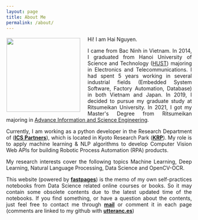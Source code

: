 ```yaml
---
layout: page
title: About Me
permalink: /about/
---
```


<p><img style="float: left;margin:5px 20px 5px 1px" src="{{site.baseurl}}/images/kuma_nyako.jpg" width="200px"></p> 

Hi! I am Hai Nguyen. 

<p style='text-align: justify'> 
I came from Bac Ninh in Vietnam. In 2014, I graduated from Hanoi University of Science and Technology (<a href="https://en.hust.edu.vn/" target="_blank">HUST</a>) majoring in Electronics and Telecommunications. I had spent 5 years working in several industrial fields (Embedded System Software, Factory Automation, Database) in both Vietnam and Japan. In 2019, I decided to pursue my graduate study at Ritsumeikan University. In 2021, I got my Master's Degree from Ritsumeikan majoring in <a href="http://en.ritsumei.ac.jp/gsise/" target="_blank" >Advance Information and Science Engineering</a>.</p>

<p style='text-align: justify'> 
Currently, I am working as a python developer in the Research Department of (<a href="https://www.ics-p.net/" target="_blank"><strong>ICS Partners</strong></a>), which is located in Kyoto Research Park (<a href="http://www.krp.co.jp/" target="_blank"><strong>KRP</strong></a>).
My role is to apply machine learning & NLP algorithms to develop Computer Vision Web APIs for building Robotic Process Automation (RPA) products.</p>

<p style='text-align: justify'> 
My research interests cover the following topics Machine Learning, Deep Learning, Natural Language Processing, Data Science and OpenCV-OCR.</p>

<p style='text-align: justify'> 
This website (powered by <a href="https://github.com/fastai/fastpages" target="_blank"><strong>fastpages</strong></a>) is the memo  of my own self-practices notebooks from Data Science related online courses or books. So it may contain some obsolete contents due to the latest updated time of the notebooks. If you find something, or have a question about the contents, just feel free to contact me through <a href="mailto:nguyenngochaibkhn@gmail.com" target="_blank" font-weight= bold><strong>mail</strong></a> or comment it in each page (comments are linked to my github with <a href="https://utteranc.es/" target="_blank"><strong>utteranc.es</strong></a>)</p>


<!-- [^1]: See the datails of my experience [cv](UPDATING: {{site.baseurl}}/assets/attach/resume_hainguyen_20220803.pdf) -->
<!-- [^2]: I also have a companion blog with [vietnamese](UPDATING https://my_vietnamese_blog.com/). -->
